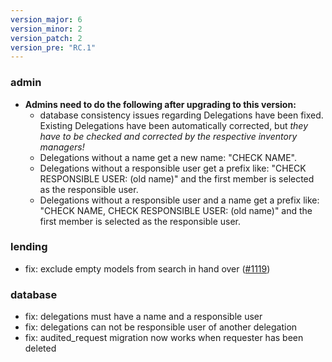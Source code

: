 ```yaml
---
version_major: 6
version_minor: 2
version_patch: 2
version_pre: "RC.1"
---
```


### admin

<!-- - **_[ TODO: check delegations after cleanup migration ]_** ([#871](https://github.com/leihs/leihs/issues/871)) -->

- **Admins need to do the following after upgrading to this version:**
  - database consistency issues regarding Delegations have been fixed. Existing Delegations have been automatically corrected, but _they have to be checked and corrected by the respective inventory managers!_
  - Delegations without a name get a new name: "CHECK NAME".
  - Delegations without a responsible user get a prefix like: "CHECK RESPONSIBLE USER: (old name)" and the first member is selected as the responsible user.
  - Delegations without a responsible user and a name get a prefix like: "CHECK NAME, CHECK RESPONSIBLE USER: (old name)" and the first member is selected as the responsible user.

### lending

- fix: exclude empty models from search in hand over ([#1119](https://github.com/leihs/leihs/issues/1119))

### database

- fix: delegations must have a name and a responsible user
- fix: delegations can not be responsible user of another delegation
- fix: audited_request migration now works when requester has been deleted
